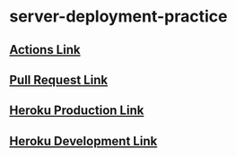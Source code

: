 # server-deployment-practice

## [Actions Link](https://github.com/osama-abdallah/server-deployment-practice/actions) 

## [Pull Request Link](https://github.com/osama-abdallah/server-deployment-practice/pull/1)

## [Heroku Production Link](https://osama-server-deploy-prod.herokuapp.com/)

## [Heroku Development Link](https://osamaabdalla-server-deploy-dev.herokuapp.com/)